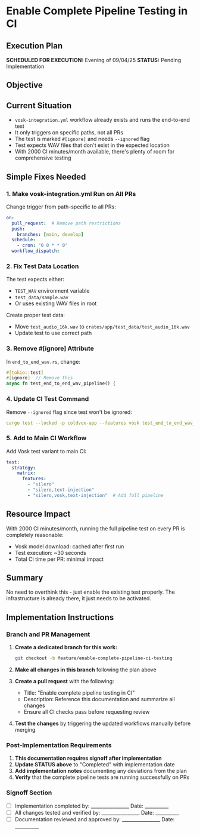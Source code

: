 # Enable Complete Pipeline Testing in CI

## Execution Plan
**SCHEDULED FOR EXECUTION:** Evening of 09/04/25
**STATUS:** Pending Implementation

## Objective

## Current Situation
- `vosk-integration.yml` workflow already exists and runs the end-to-end test
- It only triggers on specific paths, not all PRs
- The test is marked `#[ignore]` and needs `--ignored` flag
- Test expects WAV files that don't exist in the expected location
- With 2000 CI minutes/month available, there's plenty of room for comprehensive testing

## Simple Fixes Needed

### 1. Make vosk-integration.yml Run on All PRs
Change trigger from path-specific to all PRs:
```yaml
on:
  pull_request:  # Remove path restrictions
  push:
    branches: [main, develop]
  schedule:
    - cron: "0 0 * * 0"
  workflow_dispatch:
```

### 2. Fix Test Data Location
The test expects either:
- `TEST_WAV` environment variable
- `test_data/sample.wav`
- Or uses existing WAV files in root

Create proper test data:
- Move `test_audio_16k.wav` to `crates/app/test_data/test_audio_16k.wav`
- Update test to use correct path

### 3. Remove #[ignore] Attribute
In `end_to_end_wav.rs`, change:
```rust
#[tokio::test]
#[ignore]  // Remove this
async fn test_end_to_end_wav_pipeline() {
```

### 4. Update CI Test Command
Remove `--ignored` flag since test won't be ignored:
```yaml
cargo test --locked -p coldvox-app --features vosk test_end_to_end_wav_pipeline -- --nocapture
```

### 5. Add to Main CI Workflow
Add Vosk test variant to main CI:
```yaml
test:
  strategy:
    matrix:
      features:
        - "silero"
        - "silero,text-injection"
        - "silero,vosk,text-injection"  # Add full pipeline
```

## Resource Impact
With 2000 CI minutes/month, running the full pipeline test on every PR is completely reasonable:
- Vosk model download: cached after first run
- Test execution: ~30 seconds
- Total CI time per PR: minimal impact

## Summary
No need to overthink this - just enable the existing test properly. The infrastructure is already there, it just needs to be activated.

## Implementation Instructions

### Branch and PR Management
1. **Create a dedicated branch for this work:**
   ```bash
   git checkout -b feature/enable-complete-pipeline-ci-testing
   ```

2. **Make all changes in this branch** following the plan above

3. **Create a pull request** with the following:
   - Title: "Enable complete pipeline testing in CI"
   - Description: Reference this documentation and summarize all changes
   - Ensure all CI checks pass before requesting review

4. **Test the changes** by triggering the updated workflows manually before merging

### Post-Implementation Requirements
1. **This documentation requires signoff after implementation**
2. **Update STATUS above** to "Completed" with implementation date
3. **Add implementation notes** documenting any deviations from the plan
4. **Verify** that the complete pipeline tests are running successfully on PRs

### Signoff Section
- [ ] Implementation completed by: ________________ Date: __________
- [ ] All changes tested and verified by: ________________ Date: __________
- [ ] Documentation reviewed and approved by: ________________ Date: __________
